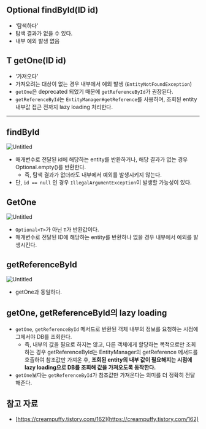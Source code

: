 ## Optional<T> findById(ID id)

- ‘탐색하다’
- 탐색 결과가 없을 수 있다.
- 내부 예외 발생 없음

## T getOne(ID id)

- ‘가져오다’
- 가져오려는 대상이 없는 경우 내부에서 예외 발생 (`EntityNotFoundException`)
- `getOne`은 deprecated 되었기 때문에 `getReferenceById`가 권장된다.
- `getReferenceById`는 `EntityManager#getReference`를 사용하며, 조회된 entity 내부값 접근 전까지 lazy loading 처리한다.

---

## findById

![Untitled](https://img1.daumcdn.net/thumb/R1280x0/?scode=mtistory2&fname=https%3A%2F%2Fblog.kakaocdn.net%2Fdn%2FbP9eCg%2FbtrCXyywK5e%2FZE88wdIlDq6mzPkJMIPbhk%2Fimg.png)

- 매개변수로 전달된 id에 해당하는 entity를 반환하거나, 해당 결과가 없는 경우 Optional.empty()를 반환한다.
    - 즉, 탐색 결과가 없더라도 내부에서 예외를 발생시키지 않는다.
- 단, `id == null` 인 경우 `IllegalArgumentException`이 발생할 가능성이 있다.

## GetOne

![Untitled](https://img1.daumcdn.net/thumb/R1280x0/?scode=mtistory2&fname=https%3A%2F%2Fblog.kakaocdn.net%2Fdn%2FJEtcK%2FbtrCXRSAmIg%2FHDOeuAKWNtY5fQ876TGxZ1%2Fimg.png)

- `Optional<T>`가 아닌 `T`가 반환값이다.
- 매개변수로 전달된 ID에 해당하는 entity를 반환하나 없을 경우 내부에서 예외를 발생시킨다.

## getReferenceById

![Untitled](https://img1.daumcdn.net/thumb/R1280x0/?scode=mtistory2&fname=https%3A%2F%2Fblog.kakaocdn.net%2Fdn%2FQfSdu%2FbtrCXl7vocY%2FkjECoRD84JqazvzvUGnK41%2Fimg.png)

- getOne과 동일하다.

## getOne, getReferenceById의 lazy loading

- `getOne`, `getReferenceById` 메서드로 반환된 객체 내부의 정보를 요청하는 시점에 그제서야 DB를 조회한다.
    - 즉, 내부의 값을 필요로 하지는 않고, 다른 객체에게 할당하는 목적으로만 조회하는 경우 getReferenceById는 EntityManager의 getReference 메서드를 호출하여 참조값만 가져온 후, **조회된 entity의 내부 값이 필요해지는 시점에 lazy loading으로 DB를 조회해 값을 가져오도록 동작한다.**
- `getOne`보다는 `getReferenceById`가 참조값만 가져온다는 의미를 더 정확히 전달해준다.

## 참고 자료

- [https://creampuffy.tistory.com/162](https://creampuffy.tistory.com/162)